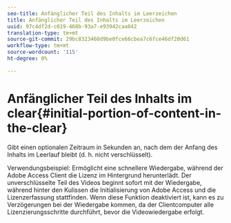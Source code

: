 ```yaml
---
seo-title: Anfänglicher Teil des Inhalts im Leerzeichen
title: Anfänglicher Teil des Inhalts im Leerzeichen
uuid: 97c4df2d-c019-468b-93a7-e93942caa042
translation-type: tm+mt
source-git-commit: 29bc8323460d9be0fce66cbea7c6fce46df20d61
workflow-type: tm+mt
source-wordcount: '115'
ht-degree: 0%

---
```



# Anfänglicher Teil des Inhalts im clear{#initial-portion-of-content-in-the-clear}

Gibt einen optionalen Zeitraum in Sekunden an, nach dem der Anfang des Inhalts im Leerlauf bleibt (d. h. nicht verschlüsselt).

Verwendungsbeispiel: Ermöglicht eine schnellere Wiedergabe, während der Adobe Access Client die Lizenz im Hintergrund herunterlädt. Der unverschlüsselte Teil des Videos beginnt sofort mit der Wiedergabe, während hinter den Kulissen die Initialisierung von Adobe Access und die Lizenzerfassung stattfinden. Wenn diese Funktion deaktiviert ist, kann es zu Verzögerungen bei der Wiedergabe kommen, da der Clientcomputer alle Lizenzierungsschritte durchführt, bevor die Videowiedergabe erfolgt.
